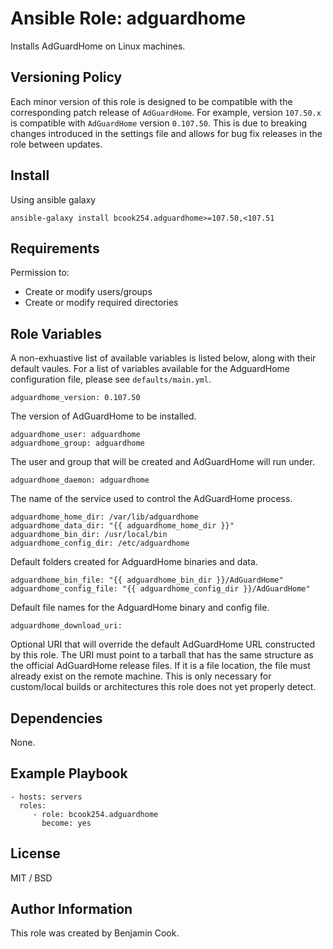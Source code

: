 Ansible Role: adguardhome
=========

Installs AdGuardHome on Linux machines.

Versioning Policy
-----------------
Each minor version of this role is designed to be compatible with the corresponding patch release of `AdGuardHome`. For example, version `107.50.x` is compatible with `AdGuardHome` version `0.107.50`. This is due to breaking changes introduced in the settings file and allows for bug fix releases in the role between updates.

Install
-------
Using ansible galaxy

`ansible-galaxy install bcook254.adguardhome>=107.50,<107.51`

Requirements
------------

Permission to:
  - Create or modify users/groups
  - Create or modify required directories

Role Variables
--------------
A non-exhuastive list of available variables is listed below, along with their default vaules. For a list of variables available for the AdguardHome configuration file, please see `defaults/main.yml`.

    adguardhome_version: 0.107.50

The version of AdGuardHome to be installed.

    adguardhome_user: adguardhome
    adguardhome_group: adguardhome

The user and group that will be created and AdGuardHome will run under.

    adguardhome_daemon: adguardhome

The name of the service used to control the AdGuardHome process.

    adguardhome_home_dir: /var/lib/adguardhome
    adguardhome_data_dir: "{{ adguardhome_home_dir }}"
    adguardhome_bin_dir: /usr/local/bin
    adguardhome_config_dir: /etc/adguardhome

Default folders created for AdguardHome binaries and data.

    adguardhome_bin_file: "{{ adguardhome_bin_dir }}/AdGuardHome"
    adguardhome_config_file: "{{ adguardhome_config_dir }}/AdGuardHome"

Default file names for the AdguardHome binary and config file.

    adguardhome_download_uri:

Optional URI that will override the default AdGuardHome URL constructed by this role. The URI must point to a tarball that has the same structure as the official AdGuardHome release files. If it is a file location, the file must already exist on the remote machine. This is only necessary for custom/local builds or architectures this role does not yet properly detect.

Dependencies
------------

None.

Example Playbook
----------------

    - hosts: servers
      roles:
         - role: bcook254.adguardhome
           become: yes

License
-------

MIT / BSD

Author Information
------------------

This role was created by Benjamin Cook.
